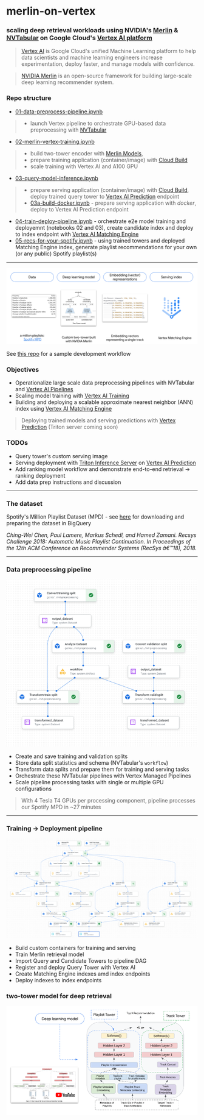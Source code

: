 # merlin-on-vertex


### scaling deep retrieval workloads using NVIDIA's [Merlin](https://github.com/NVIDIA-Merlin/Merlin) & [NVTabular](https://github.com/NVIDIA-Merlin/NVTabular) on Google Cloud's [Vertex AI platform](https://cloud.google.com/vertex-ai/docs/start/introduction-unified-platform)

> [Vertex AI](https://cloud.google.com/vertex-ai) is Google Cloud's unified Machine Learning platform to help data scientists and machine learning engineers increase experimentation, deploy faster, and manage models with confidence.

> [NVIDIA Merlin](https://developer.nvidia.com/nvidia-merlin) is an open-source framework for building large-scale deep learning recommender system.

### Repo structure

* [01-data-preprocess-pipeline.ipynb](https://github.com/tottenjordan/merlin-on-vertex/blob/main/01-data-preprocess-pipeline.ipynb)  
> * launch Vertex pipeline to orchestrate GPU-based data preprocessing with [NVTabular](https://github.com/NVIDIA-Merlin/NVTabular)
* [02-merlin-vertex-training.ipynb](https://github.com/tottenjordan/merlin-on-vertex/blob/main/02-merlin-vertex-training.ipynb) 
> * build two-tower encoder with [Merlin Models](https://github.com/NVIDIA-Merlin/models),
> * prepare training application (container/image) with [Cloud Build](https://cloud.google.com/build/docs/build-push-docker-image)
> * scale training with Vertex AI and A100 GPU  
* [03-query-model-inference.ipynb](https://github.com/tottenjordan/merlin-on-vertex/blob/main/03-query-model-inference.ipynb) 
> * prepare serving application (container/image) with [Cloud Build](https://cloud.google.com/build/docs/build-push-docker-image), 
deploy trained query tower to [Vertex AI Prediction](https://cloud.google.com/vertex-ai/docs/predictions/overview) endpoint
> * [03a-build-docker.ipynb](https://github.com/tottenjordan/merlin-on-vertex/blob/main/03a-build-docker.ipynb) - prepare serving application with *docker*, deploy to Vertex AI Prediction endpoint
* [04-train-deploy-pipeline.ipynb](https://github.com/tottenjordan/merlin-on-vertex/blob/main/04-train-deploy-pipeline.ipynb) - orchestrate e2e model training and deployemnt (notebooks 02 and 03), create candidate index and deploy to index endpoint with [Vertex AI Matching Engine](https://cloud.google.com/vertex-ai/docs/matching-engine/overview)
* [05-recs-for-your-spotify.ipynb](https://github.com/tottenjordan/merlin-on-vertex/blob/main/05-recs-for-your-spotify.ipynb) - using trained towers and deployed Matching Engine index, generate playlist recommendations for your own (or any public) Spotify playlist(s) 
---

![alt text](https://github.com/tottenjordan/merlin-on-vertex/blob/main/imgs/deep-retrieval-workflow.png)

See [this repo](https://github.com/jswortz/spotify_mpd_two_tower/tree/cbbd29fd71e8b500683635a19f0aa8ae657db884) for a sample development workflow 

### Objectives
* Operationalize large scale data preprocessing pipelines with NVTabular and [Vertex AI Pipelines](https://cloud.google.com/vertex-ai/docs/pipelines/introduction)
* Scaling model training with [Vertex AI Training](https://cloud.google.com/vertex-ai/docs/training/custom-training)
* Building and deploying a scalable approximate nearest neighbor (ANN) index using [Vertex AI Matching Engine](https://cloud.google.com/vertex-ai/docs/matching-engine/overview)
> Deploying trained models and serving predictions with [Vertex Prediction](https://cloud.google.com/vertex-ai/docs/predictions/getting-predictions) (Triton server coming soon)

### TODOs
* Query tower's custom serving image
* Serving deployment with [Triton Inference Server](https://developer.nvidia.com/nvidia-triton-inference-server) on [Vertex AI Prediction](https://cloud.google.com/vertex-ai/docs/predictions/overview)
* Add ranking model workflow and demonstrate end-to-end retrieval -> ranking deployment
* Add data prep instructions and discussion
---

### The dataset

Spotify's Million Playlist Dataset (MPD) - see [here](https://github.com/jswortz/spotify_mpd_two_tower/blob/cbbd29fd71e8b500683635a19f0aa8ae657db884/00-bq-data-prep.ipynb) for downloading and preparing the dataset in BigQuery

*Ching-Wei Chen, Paul Lamere, Markus Schedl, and Hamed Zamani. Recsys Challenge 2018: Automatic Music Playlist Continuation. In Proceedings of the 12th ACM Conference on Recommender Systems (RecSys â€™18), 2018.*

---

### Data preprocessing pipeline

![alt text](https://github.com/tottenjordan/merlin-on-vertex/blob/main/imgs/data-process-pipes.png)

* Create and save training and validation splits
* Store data split statistics and schema (NVTabular's `workflow`)
* Transform data splits and prepare them for training and serving tasks
* Orchestrate these NVTabular pipelines with Vertex Managed Pipelines
* Scale pipeline processing tasks with single or multiple GPU configurations

> With 4 Tesla T4 GPUs per processing component, pipeline processes our Spotify MPD in ~27 minutes
---

### Training -> Deployment pipeline

![alt text](https://github.com/tottenjordan/merlin-on-vertex/blob/main/imgs/merlin-e2e-pipe.png)

* Build custom containers for training and serving
* Train Merlin retrieval model
* Import Query and Candidate Towers to pipeline DAG
* Register and deploy Query Tower with Vertex AI
* Create Matching Engine indexes amd index endpoints
* Deploy indexes to index endpoints 

### two-tower model for deep retrieval 
![alt text](https://github.com/tottenjordan/merlin-on-vertex/blob/main/imgs/2tower-diagram.png)





